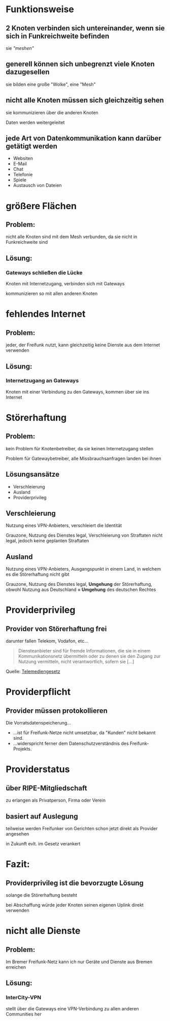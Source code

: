 # Funktionsweise


## 2 Knoten verbinden sich untereinander, wenn sie sich in Funkreichweite befinden
sie *"meshen"*


## generell k&ouml;nnen sich unbegrenzt viele Knoten dazugesellen
sie bilden eine gro&szlig;e "Wolke", eine "Mesh"


## nicht alle Knoten m&uuml;ssen sich gleichzeitig sehen
sie kommunizieren &uuml;ber die anderen Knoten

Daten werden weitergeleitet


## jede Art von Datenkommunikation kann dar&uuml;ber get&auml;tigt werden
* Websiten
* E-Mail
* Chat
* Telefonie
* Spiele
* Austausch von Dateien


# gr&ouml;&szlig;ere Fl&auml;chen
## Problem:
nicht alle Knoten sind mit dem Mesh verbunden, da sie nicht in Funkreichweite sind

## L&ouml;sung:
### Gateways schlie&szlig;en die L&uuml;cke
Knoten mit Internetzugang, verbinden sich mit Gateways

kommunizieren so mit allen anderen Knoten


# fehlendes Internet
## Problem:
jeder, der Freifunk nutzt, kann gleichzeitig keine Dienste aus dem Internet verwenden

## L&ouml;sung:
### Internetzugang an Gateways
Knoten mit einer Verbindung zu den Gateways, kommen &uuml;ber sie ins Internet


# St&ouml;rerhaftung
## Problem:
kein Problem f&uuml;r Knotenbetreiber, da sie keinen Internetzugang stellen

Problem f&uuml;r Gatewaybetreiber, alle Missbrauchsanfragen landen bei ihnen

## L&ouml;sungsans&auml;tze
* Verschleierung
* Ausland
* Providerprivileg


## Verschleierung
Nutzung eines VPN-Anbieters, verschleiert die Identit&auml;t

Grauzone, Nutzung des Dienstes legal, Verschleierung von Straftaten nicht legal, jedoch keine geplanten Straftaten

## Ausland
Nutzung eines VPN-Anbieters, Ausgangspunkt in einem Land, in welchem es die St&ouml;rerhaftung nicht gibt

Grauzone, Nutzung des Dienstes legal, **Umgehung** der St&ouml;rerhaftung, obwohl Nutzung aus Deutschland **= Umgehung** des deutschen Rechtes


# Providerprivileg
## Provider von St&ouml;rerhaftung frei
darunter fallen Telekom, Vodafon, etc...

> Diensteanbieter sind f&uuml;r fremde Informationen, die sie in einem Kommunikationsnetz &uuml;bermitteln oder zu denen sie den Zugang zur Nutzung vermitteln, nicht verantwortlich, sofern sie [...]

Quelle: [Telemediengesetz](http://www.gesetze-im-internet.de/tmg/index.html)


# Providerpflicht
## Provider m&uuml;ssen protokollieren
Die Vorratsdatenspeicherung...

* ...ist f&uuml;r Freifunk-Netze nicht umsetzbar, da "Kunden" nicht bekannt sind.
* ...widerspricht ferner dem Datenschutzverst&auml;ndnis des Freifunk-Projekts.


# Providerstatus
## &uuml;ber RIPE-Mitgliedschaft
zu erlangen als Privatperson, Firma oder Verein

## basiert auf Auslegung
teilweise werden Freifunker von Gerichten schon jetzt direkt als Provider angesehen

in Zukunft evlt. im Gesetz verankert


# Fazit:
## Providerprivileg ist die bevorzugte L&ouml;sung
solange die St&ouml;rerhaftung besteht

bei Abschaffung w&uuml;rde jeder Knoten seinen eigenen Uplink direkt verwenden


# nicht alle Dienste
## Problem:
Im Bremer Freifunk-Netz kann ich nur Ger&auml;te und Dienste aus Bremen erreichen

## L&ouml;sung:
### InterCity-VPN
stellt &uuml;ber die Gateways eine VPN-Verbindung zu allen anderen Communities her
